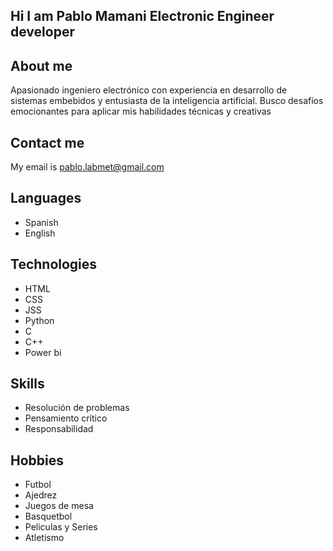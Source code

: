 ## Hi I am Pablo Mamani Electronic Engineer developer

## About me 

Apasionado ingeniero electrónico con experiencia en desarrollo de sistemas embebidos y entusiasta de la inteligencia artificial. Busco desafíos emocionantes para aplicar mis habilidades técnicas y creativas

## Contact me

My email is pablo.labmet@gmail.com

## Languages

 - Spanish
 - English

## Technologies

 - HTML
 - CSS
 - JSS
 - Python
 - C
 - C++
 - Power bi
    
## Skills

  - Resolución de problemas
  - Pensamiento crítico
  - Responsabilidad
    
## Hobbies

   - Futbol
   - Ajedrez
   - Juegos de mesa
   - Basquetbol
   - Peliculas y Series
   - Atletismo
